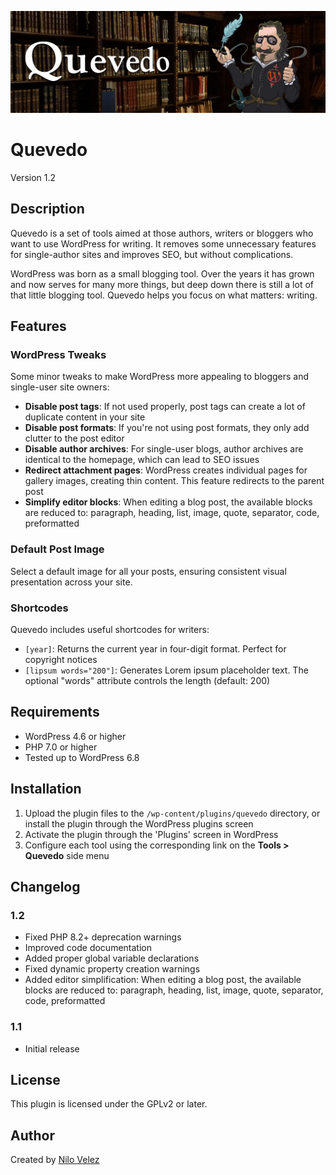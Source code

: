 ![Banner Quevedo](assets/banner-1544x500.jpg)

# Quevedo

Version 1.2

## Description

Quevedo is a set of tools aimed at those authors, writers or bloggers who want to use WordPress for writing. It removes some unnecessary features for single-author sites and improves SEO, but without complications.

WordPress was born as a small blogging tool. Over the years it has grown and now serves for many more things, but deep down there is still a lot of that little blogging tool. Quevedo helps you focus on what matters: writing.

## Features

### WordPress Tweaks
Some minor tweaks to make WordPress more appealing to bloggers and single-user site owners:

- **Disable post tags**: If not used properly, post tags can create a lot of duplicate content in your site
- **Disable post formats**: If you're not using post formats, they only add clutter to the post editor
- **Disable author archives**: For single-user blogs, author archives are identical to the homepage, which can lead to SEO issues
- **Redirect attachment pages**: WordPress creates individual pages for gallery images, creating thin content. This feature redirects to the parent post
- **Simplify editor blocks**: When editing a blog post, the available blocks are reduced to: paragraph, heading, list, image, quote, separator, code, preformatted

### Default Post Image
Select a default image for all your posts, ensuring consistent visual presentation across your site.

### Shortcodes
Quevedo includes useful shortcodes for writers:

- `[year]`: Returns the current year in four-digit format. Perfect for copyright notices
- `[lipsum words="200"]`: Generates Lorem ipsum placeholder text. The optional "words" attribute controls the length (default: 200)

## Requirements

- WordPress 4.6 or higher
- PHP 7.0 or higher
- Tested up to WordPress 6.8

## Installation

1. Upload the plugin files to the `/wp-content/plugins/quevedo` directory, or install the plugin through the WordPress plugins screen
2. Activate the plugin through the 'Plugins' screen in WordPress
3. Configure each tool using the corresponding link on the **Tools > Quevedo** side menu

## Changelog

### 1.2
- Fixed PHP 8.2+ deprecation warnings
- Improved code documentation
- Added proper global variable declarations
- Fixed dynamic property creation warnings
- Added editor simplification: When editing a blog post, the available blocks are reduced to: paragraph, heading, list, image, quote, separator, code, preformatted

### 1.1
- Initial release

## License

This plugin is licensed under the GPLv2 or later.

## Author

Created by [Nilo Velez](https://www.nilovelez.com)
